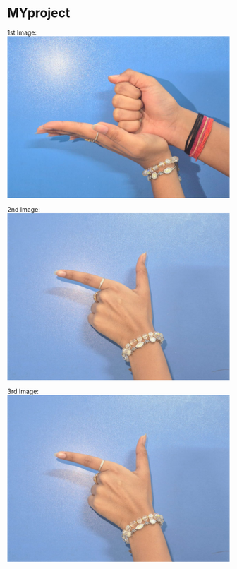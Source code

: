 # MYproject

1st Image: 
![Image 1](https://github.com/insha-fab/MYproject/blob/5ab181b9beaa36c50703a449b16a4c9d040a4935/1.jpg)

2nd Image:
![Image 2](https://github.com/insha-fab/MYproject/blob/76007ed03642933a09166975e0f297b1ec1b47a1/2.jpg)

3rd Image:
![Image 3](https://github.com/insha-fab/MYproject/blob/76007ed03642933a09166975e0f297b1ec1b47a1/2.jpg)


